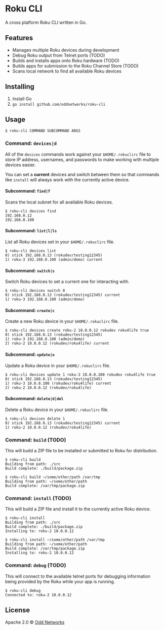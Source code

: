 # Roku CLI

A cross platform Roku CLI written in Go.

## Features

- Manages multiple Roku devices during development
- Debug Roku output from Telnet ports (TODO)
- Builds and installs apps onto Roku hardware (TODO)
- Builds apps for submission to the Roku Channel Store (TODO)
- Scans local network to find all available Roku devices

## Installing

1. Install Go
2. `go install github.com/oddnetworks/roku-cli`

## Usage

`$ roku-cli COMMAND SUBCOMMAND ARGS`

### Command: `devices|d`

All of the `devices` commands work against your `$HOME/.rokuclirc` file to store IP address, usernames, and passwords to make working with multiple devices easier.

You can set a **current** devices and switch between them so that commands like `install` will always work with the currently active device.

#### Subcommand: `find|f`

Scans the local subnet for all available Roku devices.

```
$ roku-cli devices find
192.168.0.12
192.168.0.100
```

#### Subcommand: `list|l|ls`

List all Roku devices set in your `$HOME/.rokuclirc` file.

```
$ roku-cli devices list
0) stick 192.168.0.13 (rokudev/testing12345)
1) roku-3 192.168.0.100 (admin/demo) current
```

#### Subcommand: `switch|s`

Switch Roku devices to set a current one for interacting with.

```
$ roku-cli devices switch 0
0) stick 192.168.0.13 (rokudev/testing12345) current
1) roku-3 192.168.0.100 (admin/demo)
```

#### Subcommand: `create|c`

Create a new Roku device in your `$HOME/.rokuclirc` file.

```
$ roku-cli devices create roku-2 10.0.0.12 rokudev roku4life true
0) stick 192.168.0.13 (rokudev/testing12345)
1) roku-3 192.168.0.100 (admin/demo)
2) roku-2 10.0.0.12 (rokudev/roku4life) current
```

#### Subcommand: `update|u`

Update a Roku device in your `$HOME/.rokuclirc` file.

```
$ roku-cli devices update 1 roku-3 10.0.0.100 rokudev roku4life true
0) stick 192.168.0.13 (rokudev/testing12345)
1) roku-3 10.0.0.100 (rokudev/roku4life) current
2) roku-2 10.0.0.12 (rokudev/roku4life)
```

#### Subcommand: `delete|d|del`

Delete a Roku device in your `$HOME/.rokuclirc` file.

```
$ roku-cli devices delete 1
0) stick 192.168.0.13 (rokudev/testing12345) current
1) roku-2 10.0.0.12 (rokudev/roku4life)
```

### Command: `build` (TODO)

This will build a ZIP file to be installed or submitted to Roku for distribution.

```
$ roku-cli build
Building from path: ./src
Build complete: ./build/package.zip

$ roku-cli build ~/some/other/path /var/tmp
Building from path: ~/some/other/path
Build complete: /var/tmp/package.zip
```

### Command: `install` (TODO)

This will build a ZIP file and install it to the currently active Roku device.

```
$ roku-cli install
Building from path: ./src
Build complete: ./build/package.zip
Installing to: roku-2 10.0.0.12

$ roku-cli install ~/some/other/path /var/tmp
Building from path: ~/some/other/path
Build complete: /var/tmp/package.zip
Installing to: roku-2 10.0.0.12
```

### Command: `debug` (TODO)

This will connect to the available telnet ports for debugging information being provided by the Roku while your app is running.

```
$ roku-cli debug
Connected to: roku-2 10.0.0.12
```

## License

Apache 2.0 © [Odd Networks](http://oddnetworks.com)